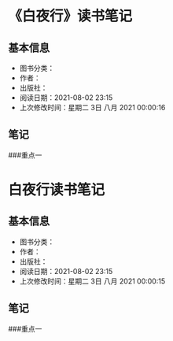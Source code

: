 # 《白夜行》读书笔记
## 基本信息
- 图书分类：
- 作者：
- 出版社：
- 阅读日期：2021-08-02 23:15
- 上次修改时间：星期二 3日 八月 2021 00:00:16

## 笔记

###重点一
# 白夜行读书笔记
## 基本信息
- 图书分类：
- 作者：
- 出版社：
- 阅读日期：2021-08-02 23:15
- 上次修改时间：星期二 3日 八月 2021 00:00:15

## 笔记

###重点一
